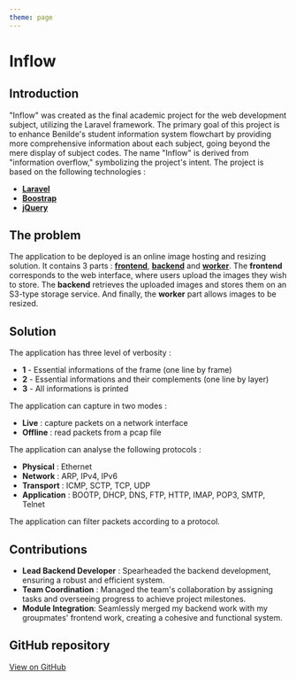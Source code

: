 ```yaml
---
theme: page
---
```


<script setup>
  import InflowProblem from './InflowProblem.vue'
  import InflowSample from './InflowSample.vue'
</script>

# Inflow

## Introduction

"Inflow" was created as the final academic project for the web development subject, utilizing the Laravel framework. The primary goal of this project is to enhance Benilde's student information system flowchart by providing more comprehensive information about each subject, going beyond the mere display of subject codes. The name "Inflow" is derived from "information overflow," symbolizing the project's intent. The project is based on the following technologies :

- [**Laravel**](https://laravel.com/)
- [**Boostrap**](https://getbootstrap.com/)
- [**jQuery**](https://jquery.com/)

## The problem

The application to be deployed is an online image hosting and resizing solution. It contains 3 parts : [**frontend**](https://github.com/EthanAndreas/CloudAppDeployment/tree/main/web), [**backend**](https://github.com/EthanAndreas/CloudAppDeployment/tree/main/api) and [**worker**](https://github.com/EthanAndreas/CloudAppDeployment/tree/main/api). The **frontend** corresponds to the web interface, where users upload the images they wish to store. The **backend** retrieves the uploaded images and stores them on an S3-type storage service. And finally, the **worker** part allows images to be resized.

<InflowProblem />

## Solution

The application has three level of verbosity :

- **1** - Essential informations of the frame (one line by frame)
- **2** - Essential informations and their complements (one line by layer)
- **3** - All informations is printed   

The application can capture in two modes :

- **Live** : capture packets on a network interface
- **Offline** : read packets from a pcap file

The application can analyse the following protocols :

- **Physical** : Ethernet
- **Network** : ARP, IPv4, IPv6
- **Transport** : ICMP, SCTP, TCP, UDP
- **Application** : BOOTP, DHCP, DNS, FTP, HTTP, IMAP, POP3, SMTP, Telnet

The application can filter packets according to a protocol.

<InflowSample />

## Contributions

- **Lead Backend Developer** : Spearheaded the backend development, ensuring a robust and efficient system.
- **Team Coordination** : Managed the team's collaboration by assigning tasks and overseeing progress to achieve project milestones.
- **Module Integration**: Seamlessly merged my backend work with my groupmates' frontend work, creating a cohesive and functional system.

## GitHub repository

[View on GitHub](https://github.com/simonpangan/BenildeProjects/tree/master/inflow-project)
